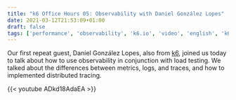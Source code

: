 ```yaml
---
title: "k6 Office Hours 05: Observability with Daniel González Lopes"
date: 2021-03-12T21:53:09+01:00
draft: false
tags: ['performance', 'observability', 'k6.io', 'video', 'english', 'k6 Office Hours']
---
```


Our first repeat guest, Daniel González Lopes, also from [k6](https://k6.io), joined us today to talk about how to use observability in conjunction with load testing. We talked about the differences between metrics, logs, and traces, and how to implemented distributed tracing.

{{< youtube ADkd18AdaEA >}}